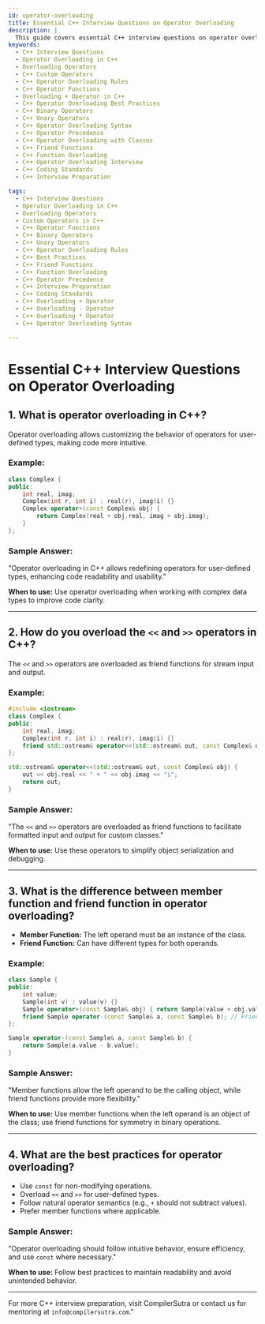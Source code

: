 ```yaml
---
id: operator-overloading
title: Essential C++ Interview Questions on Operator Overloading
description: |
  This guide covers essential C++ interview questions on operator overloading, a key feature in C++ that allows you to define custom behavior for operators when applied to user-defined types. Learn how to overload operators such as +, -, *, and others to create intuitive and flexible C++ classes. Understand the rules, limitations, and best practices of operator overloading to be prepared for interview questions and practical scenarios.
keywords:
  - C++ Interview Questions
  - Operator Overloading in C++
  - Overloading Operators
  - C++ Custom Operators
  - C++ Operator Overloading Rules
  - C++ Operator Functions
  - Overloading + Operator in C++
  - C++ Operator Overloading Best Practices
  - C++ Binary Operators
  - C++ Unary Operators
  - C++ Operator Overloading Syntax
  - C++ Operator Precedence
  - C++ Operator Overloading with Classes
  - C++ Friend Functions
  - C++ Function Overloading
  - C++ Operator Overloading Interview
  - C++ Coding Standards
  - C++ Interview Preparation

tags:
  - C++ Interview Questions
  - Operator Overloading in C++
  - Overloading Operators
  - Custom Operators in C++
  - C++ Operator Functions
  - C++ Binary Operators
  - C++ Unary Operators
  - C++ Operator Overloading Rules
  - C++ Best Practices
  - C++ Friend Functions
  - C++ Function Overloading
  - C++ Operator Precedence
  - C++ Interview Preparation
  - C++ Coding Standards
  - C++ Overloading + Operator
  - C++ Overloading - Operator
  - C++ Overloading * Operator
  - C++ Operator Overloading Syntax

---
```


# **Essential C++ Interview Questions on Operator Overloading**

## **1. What is operator overloading in C++?**
Operator overloading allows customizing the behavior of operators for user-defined types, making code more intuitive.

### **Example:**
```cpp
class Complex {
public:
    int real, imag;
    Complex(int r, int i) : real(r), imag(i) {}
    Complex operator+(const Complex& obj) {
        return Complex(real + obj.real, imag + obj.imag);
    }
};
```

### **Sample Answer:**
"Operator overloading in C++ allows redefining operators for user-defined types, enhancing code readability and usability."

**When to use:** Use operator overloading when working with complex data types to improve code clarity.

---

## **2. How do you overload the `<<` and `>>` operators in C++?**
The `<<` and `>>` operators are overloaded as friend functions for stream input and output.

### **Example:**
```cpp
#include <iostream>
class Complex {
public:
    int real, imag;
    Complex(int r, int i) : real(r), imag(i) {}
    friend std::ostream& operator<<(std::ostream& out, const Complex& obj);
};

std::ostream& operator<<(std::ostream& out, const Complex& obj) {
    out << obj.real << " + " << obj.imag << "i";
    return out;
}
```

### **Sample Answer:**
"The `<<` and `>>` operators are overloaded as friend functions to facilitate formatted input and output for custom classes."

**When to use:** Use these operators to simplify object serialization and debugging.

---

## **3. What is the difference between member function and friend function in operator overloading?**
- **Member Function:** The left operand must be an instance of the class.
- **Friend Function:** Can have different types for both operands.

### **Example:**
```cpp
class Sample {
public:
    int value;
    Sample(int v) : value(v) {}
    Sample operator+(const Sample& obj) { return Sample(value + obj.value); } // Member function
    friend Sample operator-(const Sample& a, const Sample& b); // Friend function
};

Sample operator-(const Sample& a, const Sample& b) {
    return Sample(a.value - b.value);
}
```

### **Sample Answer:**
"Member functions allow the left operand to be the calling object, while friend functions provide more flexibility."

**When to use:** Use member functions when the left operand is an object of the class; use friend functions for symmetry in binary operations.

---

## **4. What are the best practices for operator overloading?**
- Use `const` for non-modifying operations.
- Overload `<<` and `>>` for user-defined types.
- Follow natural operator semantics (e.g., `+` should not subtract values).
- Prefer member functions where applicable.

### **Sample Answer:**
"Operator overloading should follow intuitive behavior, ensure efficiency, and use `const` where necessary."

**When to use:** Follow best practices to maintain readability and avoid unintended behavior.

---

For more C++ interview preparation, visit CompilerSutra or contact us for mentoring at `info@compilersutra.com`."